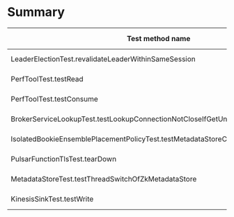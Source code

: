 # Summary

Test method name | Failures | Report | Search issues | Create issue | Fixed by |
---------------- | -------- | ------ | ------------- | ------------ | -------- |
LeaderElectionTest.revalidateLeaderWithinSameSession | 4 | [Report](./org.apache.pulsar.metadata.LeaderElectionTest.revalidateLeaderWithinSameSession.md) | [Issues](https://github.com/apache/pulsar/issues?q=LeaderElectionTest%20revalidateLeaderWithinSameSession) | [Create issue](https://github.com/apache/pulsar/issues/new?labels=flaky-tests&title=Flaky-test%3A+LeaderElectionTest.revalidateLeaderWithinSameSession&body=%0A%23%23%23+Search+before+asking%0A%0A-+%5BX%5D+I+searched+in+the+%5Bissues%5D%28https%3A%2F%2Fgithub.com%2Fapache%2Fpulsar%2Fissues%29+and+found+nothing+similar.%0A%0A%23%23%23+Example+failures%0A%0A-+%5B2023-12-12T12%3A28%3A11.5333133Z%5D%28https%3A%2F%2Fgithub.com%2Fapache%2Fpulsar%2Factions%2Fruns%2F7181211590%2Fjob%2F19555526194%23step%3A11%3A255%29+%0A-+%5B2023-12-10T12%3A27%3A26.1754544Z%5D%28https%3A%2F%2Fgithub.com%2Fapache%2Fpulsar%2Factions%2Fruns%2F7157654673%2Fjob%2F19488972959%23step%3A10%3A273%29+%0A%0A%0A%23%23%23+Exception+stacktrace%0A%0A%60%60%60%0Ajava.lang.AssertionError%3A+expected+%5BOptional%5Btest-2%5D%5D+but+found+%5BOptional.empty%5D%0A%09at+org.testng.Assert.fail%28Assert.java%3A110%29%0A%09at+org.testng.Assert.failNotEquals%28Assert.java%3A1577%29%0A%09at+org.testng.Assert.assertEqualsImpl%28Assert.java%3A149%29%0A%09at+org.testng.Assert.assertEquals%28Assert.java%3A131%29%0A%09at+org.testng.Assert.assertEquals%28Assert.java%3A643%29%0A%09at+org.apache.pulsar.metadata.BaseMetadataStoreTest.lambda%24assertEqualsAndRetry%246%28BaseMetadataStoreTest.java%3A133%29%0A%09at+org.apache.pulsar.metadata.BaseMetadataStoreTest.retryStrategically%28BaseMetadataStoreTest.java%3A141%29%0A%09at+org.apache.pulsar.metadata.BaseMetadataStoreTest.assertEqualsAndRetry%28BaseMetadataStoreTest.java%3A129%29%0A%09at+org.apache.pulsar.metadata.BaseMetadataStoreTest.assertEqualsAndRetry%28BaseMetadataStoreTest.java%3A121%29%0A%09at+org.apache.pulsar.metadata.LeaderElectionTest.revalidateLeaderWithinSameSession%28LeaderElectionTest.java%3A212%29%0A%09at+java.base%2Fjdk.internal.reflect.NativeMethodAccessorImpl.invoke0%28Native+Method%29%0A%09at+java.base%2Fjdk.internal.reflect.NativeMethodAccessorImpl.invoke%28NativeMethodAccessorImpl.java%3A77%29%0A%09at+java.base%2Fjdk.internal.reflect.DelegatingMethodAccessorImpl.invoke%28DelegatingMethodAccessorImpl.java%3A43%29%0A%09at+java.base%2Fjava.lang.reflect.Method.invoke%28Method.java%3A568%29%0A%09at+org.testng.internal.invokers.MethodInvocationHelper.invokeMethod%28MethodInvocationHelper.java%3A139%29%0A%09at+org.testng.internal.invokers.InvokeMethodRunnable.runOne%28InvokeMethodRunnable.java%3A47%29%0A%09at+org.testng.internal.invokers.InvokeMethodRunnable.call%28InvokeMethodRunnable.java%3A76%29%0A%09at+org.testng.internal.invokers.InvokeMethodRunnable.call%28InvokeMethodRunnable.java%3A11%29%0A%09at+java.base%2Fjava.util.concurrent.FutureTask.run%28FutureTask.java%3A264%29%0A%09at+java.base%2Fjava.util.concurrent.ThreadPoolExecutor.runWorker%28ThreadPoolExecutor.java%3A1136%29%0A%09at+java.base%2Fjava.util.concurrent.ThreadPoolExecutor%24Worker.run%28ThreadPoolExecutor.java%3A635%29%0A%09at+java.base%2Fjava.lang.Thread.run%28Thread.java%3A840%29%0A%0A%60%60%60%0A%0A%0A%23%23%23+Are+you+willing+to+submit+a+PR%3F%0A%0A-+%5B+%5D+I%27m+willing+to+submit+a+PR%21%0A) | |
PerfToolTest.testRead | 2 | [Report](./org.apache.pulsar.tests.integration.cli.PerfToolTest.testRead.md) | [Issues](https://github.com/apache/pulsar/issues?q=PerfToolTest%20testRead) | [Create issue](https://github.com/apache/pulsar/issues/new?labels=flaky-tests&title=Flaky-test%3A+PerfToolTest.testRead&body=%0A%23%23%23+Search+before+asking%0A%0A-+%5BX%5D+I+searched+in+the+%5Bissues%5D%28https%3A%2F%2Fgithub.com%2Fapache%2Fpulsar%2Fissues%29+and+found+nothing+similar.%0A%0A%23%23%23+Example+failures%0A%0A-+%5B2023-12-11T06%3A58%3A41.7309053Z%5D%28https%3A%2F%2Fgithub.com%2Fapache%2Fpulsar%2Factions%2Fruns%2F7163529966%2Fjob%2F19502559588%23step%3A12%3A29672%29+%0A-+%5B2023-12-10T06%3A57%3A10.2559083Z%5D%28https%3A%2F%2Fgithub.com%2Fapache%2Fpulsar%2Factions%2Fruns%2F7155980183%2Fjob%2F19485403228%23step%3A12%3A28491%29+%0A%0A%0A%23%23%23+Exception+stacktrace%0A%0A%60%60%60%0Ajava.util.concurrent.TimeoutException%0A%09at+java.base%2Fjava.util.concurrent.CompletableFuture.timedGet%28CompletableFuture.java%3A1960%29%0A%09at+java.base%2Fjava.util.concurrent.CompletableFuture.get%28CompletableFuture.java%3A2095%29%0A%09at+org.apache.pulsar.tests.integration.cli.PerfToolTest.readWithPerfTool%28PerfToolTest.java%3A89%29%0A%09at+org.apache.pulsar.tests.integration.cli.PerfToolTest.testRead%28PerfToolTest.java%3A64%29%0A%09at+java.base%2Fjdk.internal.reflect.DirectMethodHandleAccessor.invoke%28DirectMethodHandleAccessor.java%3A103%29%0A%09at+java.base%2Fjava.lang.reflect.Method.invoke%28Method.java%3A580%29%0A%09at+org.testng.internal.invokers.MethodInvocationHelper.invokeMethod%28MethodInvocationHelper.java%3A139%29%0A%09at+org.testng.internal.invokers.InvokeMethodRunnable.runOne%28InvokeMethodRunnable.java%3A47%29%0A%09at+org.testng.internal.invokers.InvokeMethodRunnable.call%28InvokeMethodRunnable.java%3A76%29%0A%09at+org.testng.internal.invokers.InvokeMethodRunnable.call%28InvokeMethodRunnable.java%3A11%29%0A%09at+java.base%2Fjava.util.concurrent.FutureTask.run%28FutureTask.java%3A317%29%0A%09at+java.base%2Fjava.util.concurrent.ThreadPoolExecutor.runWorker%28ThreadPoolExecutor.java%3A1144%29%0A%09at+java.base%2Fjava.util.concurrent.ThreadPoolExecutor%24Worker.run%28ThreadPoolExecutor.java%3A642%29%0A%09at+java.base%2Fjava.lang.Thread.run%28Thread.java%3A1583%29%0A%0A%60%60%60%0A%0A%0A%23%23%23+Are+you+willing+to+submit+a+PR%3F%0A%0A-+%5B+%5D+I%27m+willing+to+submit+a+PR%21%0A) | |
PerfToolTest.testConsume | 2 | [Report](./org.apache.pulsar.tests.integration.cli.PerfToolTest.testConsume.md) | [Issues](https://github.com/apache/pulsar/issues?q=PerfToolTest%20testConsume) | [Create issue](https://github.com/apache/pulsar/issues/new?labels=flaky-tests&title=Flaky-test%3A+PerfToolTest.testConsume&body=%0A%23%23%23+Search+before+asking%0A%0A-+%5BX%5D+I+searched+in+the+%5Bissues%5D%28https%3A%2F%2Fgithub.com%2Fapache%2Fpulsar%2Fissues%29+and+found+nothing+similar.%0A%0A%23%23%23+Example+failures%0A%0A-+%5B2023-12-09T07%3A00%3A19.0256656Z%5D%28https%3A%2F%2Fgithub.com%2Fapache%2Fpulsar%2Factions%2Fruns%2F7149428670%2Fjob%2F19471880660%23step%3A12%3A29252%29+%0A%0A%0A%23%23%23+Exception+stacktrace%0A%0A%60%60%60%0Ajava.util.concurrent.TimeoutException%0A%09at+java.base%2Fjava.util.concurrent.CompletableFuture.timedGet%28CompletableFuture.java%3A1960%29%0A%09at+java.base%2Fjava.util.concurrent.CompletableFuture.get%28CompletableFuture.java%3A2095%29%0A%09at+org.apache.pulsar.tests.integration.cli.PerfToolTest.consumeWithPerfTool%28PerfToolTest.java%3A80%29%0A%09at+org.apache.pulsar.tests.integration.cli.PerfToolTest.testConsume%28PerfToolTest.java%3A53%29%0A%09at+java.base%2Fjdk.internal.reflect.DirectMethodHandleAccessor.invoke%28DirectMethodHandleAccessor.java%3A103%29%0A%09at+java.base%2Fjava.lang.reflect.Method.invoke%28Method.java%3A580%29%0A%09at+org.testng.internal.invokers.MethodInvocationHelper.invokeMethod%28MethodInvocationHelper.java%3A139%29%0A%09at+org.testng.internal.invokers.InvokeMethodRunnable.runOne%28InvokeMethodRunnable.java%3A47%29%0A%09at+org.testng.internal.invokers.InvokeMethodRunnable.call%28InvokeMethodRunnable.java%3A76%29%0A%09at+org.testng.internal.invokers.InvokeMethodRunnable.call%28InvokeMethodRunnable.java%3A11%29%0A%09at+java.base%2Fjava.util.concurrent.FutureTask.run%28FutureTask.java%3A317%29%0A%09at+java.base%2Fjava.util.concurrent.ThreadPoolExecutor.runWorker%28ThreadPoolExecutor.java%3A1144%29%0A%09at+java.base%2Fjava.util.concurrent.ThreadPoolExecutor%24Worker.run%28ThreadPoolExecutor.java%3A642%29%0A%09at+java.base%2Fjava.lang.Thread.run%28Thread.java%3A1583%29%0A%0A%60%60%60%0A%0A%0A%23%23%23+Are+you+willing+to+submit+a+PR%3F%0A%0A-+%5B+%5D+I%27m+willing+to+submit+a+PR%21%0A) | |
BrokerServiceLookupTest.testLookupConnectionNotCloseIfGetUnloadingExOrMetadataEx | 2 | [Report](./org.apache.pulsar.client.api.BrokerServiceLookupTest.testLookupConnectionNotCloseIfGetUnloadingExOrMetadataEx.md) | [Issues](https://github.com/apache/pulsar/issues?q=BrokerServiceLookupTest%20testLookupConnectionNotCloseIfGetUnloadingExOrMetadataEx) | [Create issue](https://github.com/apache/pulsar/issues/new?labels=flaky-tests&title=Flaky-test%3A+BrokerServiceLookupTest.testLookupConnectionNotCloseIfGetUnloadingExOrMetadataEx&body=%0A%23%23%23+Search+before+asking%0A%0A-+%5BX%5D+I+searched+in+the+%5Bissues%5D%28https%3A%2F%2Fgithub.com%2Fapache%2Fpulsar%2Fissues%29+and+found+nothing+similar.%0A%0A%23%23%23+Example+failures%0A%0A-+%5B2023-12-09T12%3A26%3A34.5805483Z%5D%28https%3A%2F%2Fgithub.com%2Fapache%2Fpulsar%2Factions%2Fruns%2F7151036668%2Fjob%2F19475085441%23step%3A11%3A1468%29+%0A%0A%0A%23%23%23+Exception+stacktrace%0A%0A%60%60%60%0Ajava.lang.AssertionError%3A+expected+%5Btrue%5D+but+found+%5Bfalse%5D%0A%09at+org.testng.Assert.fail%28Assert.java%3A110%29%0A%09at+org.testng.Assert.failNotEquals%28Assert.java%3A1577%29%0A%09at+org.testng.Assert.assertTrue%28Assert.java%3A56%29%0A%09at+org.testng.Assert.assertTrue%28Assert.java%3A66%29%0A%09at+org.apache.pulsar.client.api.BrokerServiceLookupTest.testLookupConnectionNotCloseIfGetUnloadingExOrMetadataEx%28BrokerServiceLookupTest.java%3A1162%29%0A%09at+java.base%2Fjdk.internal.reflect.NativeMethodAccessorImpl.invoke0%28Native+Method%29%0A%09at+java.base%2Fjdk.internal.reflect.NativeMethodAccessorImpl.invoke%28NativeMethodAccessorImpl.java%3A77%29%0A%09at+java.base%2Fjdk.internal.reflect.DelegatingMethodAccessorImpl.invoke%28DelegatingMethodAccessorImpl.java%3A43%29%0A%09at+java.base%2Fjava.lang.reflect.Method.invoke%28Method.java%3A568%29%0A%09at+org.testng.internal.invokers.MethodInvocationHelper.invokeMethod%28MethodInvocationHelper.java%3A139%29%0A%09at+org.testng.internal.invokers.InvokeMethodRunnable.runOne%28InvokeMethodRunnable.java%3A47%29%0A%09at+org.testng.internal.invokers.InvokeMethodRunnable.call%28InvokeMethodRunnable.java%3A76%29%0A%09at+org.testng.internal.invokers.InvokeMethodRunnable.call%28InvokeMethodRunnable.java%3A11%29%0A%09at+java.base%2Fjava.util.concurrent.FutureTask.run%28FutureTask.java%3A264%29%0A%09at+java.base%2Fjava.util.concurrent.ThreadPoolExecutor.runWorker%28ThreadPoolExecutor.java%3A1136%29%0A%09at+java.base%2Fjava.util.concurrent.ThreadPoolExecutor%24Worker.run%28ThreadPoolExecutor.java%3A635%29%0A%09at+java.base%2Fjava.lang.Thread.run%28Thread.java%3A840%29%0A%0A%60%60%60%0A%0A%0A%23%23%23+Are+you+willing+to+submit+a+PR%3F%0A%0A-+%5B+%5D+I%27m+willing+to+submit+a+PR%21%0A) | |
IsolatedBookieEnsemblePlacementPolicyTest.testMetadataStoreCases | 1 | [Report](./org.apache.pulsar.bookie.rackawareness.IsolatedBookieEnsemblePlacementPolicyTest.testMetadataStoreCases.md) | [Issues](https://github.com/apache/pulsar/issues?q=IsolatedBookieEnsemblePlacementPolicyTest%20testMetadataStoreCases) | [Create issue](https://github.com/apache/pulsar/issues/new?labels=flaky-tests&title=Flaky-test%3A+IsolatedBookieEnsemblePlacementPolicyTest.testMetadataStoreCases&body=%0A%23%23%23+Search+before+asking%0A%0A-+%5BX%5D+I+searched+in+the+%5Bissues%5D%28https%3A%2F%2Fgithub.com%2Fapache%2Fpulsar%2Fissues%29+and+found+nothing+similar.%0A%0A%23%23%23+Example+failures%0A%0A-+%5B2023-12-10T12%3A27%3A00.5550848Z%5D%28https%3A%2F%2Fgithub.com%2Fapache%2Fpulsar%2Factions%2Fruns%2F7157654673%2Fjob%2F19488972179%23step%3A11%3A3319%29+%0A%0A%0A%23%23%23+Exception+stacktrace%0A%0A%60%60%60%0Ajava.lang.AssertionError%3A+expected+%5Btrue%5D+but+found+%5Bfalse%5D%0A%09at+org.testng.Assert.fail%28Assert.java%3A110%29%0A%09at+org.testng.Assert.failNotEquals%28Assert.java%3A1577%29%0A%09at+org.testng.Assert.assertTrue%28Assert.java%3A56%29%0A%09at+org.testng.Assert.assertTrue%28Assert.java%3A66%29%0A%09at+org.apache.pulsar.bookie.rackawareness.IsolatedBookieEnsemblePlacementPolicyTest.testMetadataStoreCases%28IsolatedBookieEnsemblePlacementPolicyTest.java%3A229%29%0A%09at+java.base%2Fjdk.internal.reflect.NativeMethodAccessorImpl.invoke0%28Native+Method%29%0A%09at+java.base%2Fjdk.internal.reflect.NativeMethodAccessorImpl.invoke%28NativeMethodAccessorImpl.java%3A77%29%0A%09at+java.base%2Fjdk.internal.reflect.DelegatingMethodAccessorImpl.invoke%28DelegatingMethodAccessorImpl.java%3A43%29%0A%09at+java.base%2Fjava.lang.reflect.Method.invoke%28Method.java%3A568%29%0A%09at+org.testng.internal.invokers.MethodInvocationHelper.invokeMethod%28MethodInvocationHelper.java%3A139%29%0A%09at+org.testng.internal.invokers.InvokeMethodRunnable.runOne%28InvokeMethodRunnable.java%3A47%29%0A%09at+org.testng.internal.invokers.InvokeMethodRunnable.call%28InvokeMethodRunnable.java%3A76%29%0A%09at+org.testng.internal.invokers.InvokeMethodRunnable.call%28InvokeMethodRunnable.java%3A11%29%0A%09at+java.base%2Fjava.util.concurrent.FutureTask.run%28FutureTask.java%3A264%29%0A%09at+java.base%2Fjava.util.concurrent.ThreadPoolExecutor.runWorker%28ThreadPoolExecutor.java%3A1136%29%0A%09at+java.base%2Fjava.util.concurrent.ThreadPoolExecutor%24Worker.run%28ThreadPoolExecutor.java%3A635%29%0A%09at+java.base%2Fjava.lang.Thread.run%28Thread.java%3A840%29%0A%0A%60%60%60%0A%0A%0A%23%23%23+Are+you+willing+to+submit+a+PR%3F%0A%0A-+%5B+%5D+I%27m+willing+to+submit+a+PR%21%0A) | |
PulsarFunctionTlsTest.tearDown | 1 | [Report](./org.apache.pulsar.functions.worker.PulsarFunctionTlsTest.tearDown.md) | [Issues](https://github.com/apache/pulsar/issues?q=PulsarFunctionTlsTest%20tearDown) | [Create issue](https://github.com/apache/pulsar/issues/new?labels=flaky-tests&title=Flaky-test%3A+PulsarFunctionTlsTest.tearDown&body=%0A%23%23%23+Search+before+asking%0A%0A-+%5BX%5D+I+searched+in+the+%5Bissues%5D%28https%3A%2F%2Fgithub.com%2Fapache%2Fpulsar%2Fissues%29+and+found+nothing+similar.%0A%0A%23%23%23+Example+failures%0A%0A-+%5B2023-12-09T13%3A19%3A00.3834693Z%5D%28https%3A%2F%2Fgithub.com%2Fapache%2Fpulsar%2Factions%2Fruns%2F7151036668%2Fjob%2F19475085178%23step%3A12%3A645%29+%0A%0A%0A%23%23%23+Exception+stacktrace%0A%0A%60%60%60%0A+++java.lang.Thread.State%3A+WAITING+%28parking%29%0A%09at+jdk.internal.misc.Unsafe.park%28java.base%4017.0.9%2FNative+Method%29%0A%09-+parking+to+wait+for++%3C0x00001000390161e8%3E+%28a+java.util.concurrent.locks.ReentrantLock%24FairSync%29%0A%09at+java.util.concurrent.locks.LockSupport.park%28java.base%4017.0.9%2FLockSupport.java%3A211%29%0A%09at+java.util.concurrent.locks.AbstractQueuedSynchronizer.acquire%28java.base%4017.0.9%2FAbstractQueuedSynchronizer.java%3A715%29%0A%09at+java.util.concurrent.locks.AbstractQueuedSynchronizer.acquire%28java.base%4017.0.9%2FAbstractQueuedSynchronizer.java%3A938%29%0A%09at+java.util.concurrent.locks.ReentrantLock%24Sync.lock%28java.base%4017.0.9%2FReentrantLock.java%3A153%29%0A%09at+java.util.concurrent.locks.ReentrantLock.lock%28java.base%4017.0.9%2FReentrantLock.java%3A322%29%0A%09at+org.apache.pulsar.functions.worker.SchedulerManager.close%28SchedulerManager.java%3A744%29%0A%09-+locked+%3C0x0000100039016118%3E+%28a+org.apache.pulsar.functions.worker.SchedulerManager%29%0A%09at+org.apache.pulsar.functions.worker.PulsarWorkerService.stop%28PulsarWorkerService.java%3A624%29%0A%09at+org.apache.pulsar.functions.worker.PulsarFunctionTlsTest.tearDown%28PulsarFunctionTlsTest.java%3A198%29%0A%09at+jdk.internal.reflect.NativeMethodAccessorImpl.invoke0%28java.base%4017.0.9%2FNative+Method%29%0A%09at+jdk.internal.reflect.NativeMethodAccessorImpl.invoke%28java.base%4017.0.9%2FNativeMethodAccessorImpl.java%3A77%29%0A%09at+jdk.internal.reflect.DelegatingMethodAccessorImpl.invoke%28java.base%4017.0.9%2FDelegatingMethodAccessorImpl.java%3A43%29%0A%09at+java.lang.reflect.Method.invoke%28java.base%4017.0.9%2FMethod.java%3A568%29%0A%09at+org.testng.internal.invokers.MethodInvocationHelper.invokeMethod%28MethodInvocationHelper.java%3A139%29%0A%09at+org.testng.internal.invokers.MethodInvocationHelper.invokeMethodConsideringTimeout%28MethodInvocationHelper.java%3A69%29%0A%09at+org.testng.internal.invokers.ConfigInvoker.invokeConfigurationMethod%28ConfigInvoker.java%3A361%29%0A%09at+org.testng.internal.invokers.ConfigInvoker.invokeConfigurations%28ConfigInvoker.java%3A296%29%0A%09at+org.testng.internal.invokers.TestInvoker.runConfigMethods%28TestInvoker.java%3A823%29%0A%09at+org.testng.internal.invokers.TestInvoker.runAfterConfigurations%28TestInvoker.java%3A792%29%0A%09at+org.testng.internal.invokers.TestInvoker.invokeMethod%28TestInvoker.java%3A768%29%0A%09at+org.testng.internal.invokers.TestInvoker.invokeTestMethod%28TestInvoker.java%3A221%29%0A%09at+org.testng.internal.invokers.MethodRunner.runInSequence%28MethodRunner.java%3A50%29%0A%09at+org.testng.internal.invokers.TestInvoker%24MethodInvocationAgent.invoke%28TestInvoker.java%3A969%29%0A%09at+org.testng.internal.invokers.TestInvoker.invokeTestMethods%28TestInvoker.java%3A194%29%0A%09at+org.testng.internal.invokers.TestMethodWorker.invokeTestMethods%28TestMethodWorker.java%3A148%29%0A%09at+org.testng.internal.invokers.TestMethodWorker.run%28TestMethodWorker.java%3A128%29%0A%09at+org.testng.TestRunner%24%24Lambda%24312%2F0x00007efc982bc000.accept%28Unknown+Source%29%0A%09at+java.util.ArrayList.forEach%28java.base%4017.0.9%2FArrayList.java%3A1511%29%0A%09at+org.testng.TestRunner.privateRun%28TestRunner.java%3A829%29%0A%09at+org.testng.TestRunner.run%28TestRunner.java%3A602%29%0A%09at+org.testng.SuiteRunner.runTest%28SuiteRunner.java%3A437%29%0A%09at+org.testng.SuiteRunner.runSequentially%28SuiteRunner.java%3A431%29%0A%09at+org.testng.SuiteRunner.privateRun%28SuiteRunner.java%3A391%29%0A%09at+org.testng.SuiteRunner.run%28SuiteRunner.java%3A330%29%0A%09at+org.testng.SuiteRunnerWorker.runSuite%28SuiteRunnerWorker.java%3A52%29%0A%09at+org.testng.SuiteRunnerWorker.run%28SuiteRunnerWorker.java%3A95%29%0A%09at+org.testng.TestNG.runSuitesSequentially%28TestNG.java%3A1256%29%0A%09at+org.testng.TestNG.runSuitesLocally%28TestNG.java%3A1176%29%0A%09at+org.testng.TestNG.runSuites%28TestNG.java%3A1099%29%0A%09at+org.testng.TestNG.run%28TestNG.java%3A1067%29%0A%09at+org.apache.maven.surefire.testng.TestNGExecutor.run%28TestNGExecutor.java%3A155%29%0A%09at+org.apache.maven.surefire.testng.TestNGDirectoryTestSuite.executeSingleClass%28TestNGDirectoryTestSuite.java%3A102%29%0A%09at+org.apache.maven.surefire.testng.TestNGDirectoryTestSuite.executeLazy%28TestNGDirectoryTestSuite.java%3A117%29%0A%09at+org.apache.maven.surefire.testng.TestNGDirectoryTestSuite.execute%28TestNGDirectoryTestSuite.java%3A86%29%0A%09at+org.apache.maven.surefire.testng.TestNGProvider.invoke%28TestNGProvider.java%3A137%29%0A%09at+org.apache.maven.surefire.booter.ForkedBooter.runSuitesInProcess%28ForkedBooter.java%3A385%29%0A%09at+org.apache.maven.surefire.booter.ForkedBooter.execute%28ForkedBooter.java%3A162%29%0A%09at+org.apache.maven.surefire.booter.ForkedBooter.run%28ForkedBooter.java%3A507%29%0A%09at+org.apache.maven.surefire.booter.ForkedBooter.main%28ForkedBooter.java%3A495%29%0A%60%60%60%0A%0A%0A%23%23%23+Are+you+willing+to+submit+a+PR%3F%0A%0A-+%5B+%5D+I%27m+willing+to+submit+a+PR%21%0A) | |
MetadataStoreTest.testThreadSwitchOfZkMetadataStore | 1 | [Report](./org.apache.pulsar.metadata.MetadataStoreTest.testThreadSwitchOfZkMetadataStore.md) | [Issues](https://github.com/apache/pulsar/issues?q=MetadataStoreTest%20testThreadSwitchOfZkMetadataStore) | [Create issue](https://github.com/apache/pulsar/issues/new?labels=flaky-tests&title=Flaky-test%3A+MetadataStoreTest.testThreadSwitchOfZkMetadataStore&body=%0A%23%23%23+Search+before+asking%0A%0A-+%5BX%5D+I+searched+in+the+%5Bissues%5D%28https%3A%2F%2Fgithub.com%2Fapache%2Fpulsar%2Fissues%29+and+found+nothing+similar.%0A%0A%23%23%23+Example+failures%0A%0A-+%5B2023-12-08T12%3A29%3A32.1583501Z%5D%28https%3A%2F%2Fgithub.com%2Fapache%2Fpulsar%2Factions%2Fruns%2F7141127384%2Fjob%2F19448168692%23step%3A11%3A253%29+%0A%0A%0A%23%23%23+Exception+stacktrace%0A%0A%60%60%60%0Ajava.util.concurrent.CompletionException%3A+java.lang.AssertionError%3A+Expect+to+switch+to+thread+77df4d643d594e149f49b0fbb9ea5309%2C+but+currently+it+is+thread+TestNG-method%3DtestThreadSwitchOfZkMetadataStore-1+expected+%5Btrue%5D+but+found+%5Bfalse%5D%0A%09at+java.base%2Fjava.util.concurrent.CompletableFuture.encodeThrowable%28CompletableFuture.java%3A315%29%0A%09at+java.base%2Fjava.util.concurrent.CompletableFuture.completeThrowable%28CompletableFuture.java%3A320%29%0A%09at+java.base%2Fjava.util.concurrent.CompletableFuture.uniExceptionally%28CompletableFuture.java%3A994%29%0A%09at+java.base%2Fjava.util.concurrent.CompletableFuture.uniExceptionallyStage%28CompletableFuture.java%3A1008%29%0A%09at+java.base%2Fjava.util.concurrent.CompletableFuture.exceptionally%28CompletableFuture.java%3A2364%29%0A%09at+org.apache.pulsar.metadata.MetadataStoreTest.testThreadSwitchOfZkMetadataStore%28MetadataStoreTest.java%3A492%29%0A%09at+java.base%2Fjdk.internal.reflect.NativeMethodAccessorImpl.invoke0%28Native+Method%29%0A%09at+java.base%2Fjdk.internal.reflect.NativeMethodAccessorImpl.invoke%28NativeMethodAccessorImpl.java%3A77%29%0A%09at+java.base%2Fjdk.internal.reflect.DelegatingMethodAccessorImpl.invoke%28DelegatingMethodAccessorImpl.java%3A43%29%0A%09at+java.base%2Fjava.lang.reflect.Method.invoke%28Method.java%3A568%29%0A%09at+org.testng.internal.invokers.MethodInvocationHelper.invokeMethod%28MethodInvocationHelper.java%3A139%29%0A%09at+org.testng.internal.invokers.InvokeMethodRunnable.runOne%28InvokeMethodRunnable.java%3A47%29%0A%09at+org.testng.internal.invokers.InvokeMethodRunnable.call%28InvokeMethodRunnable.java%3A76%29%0A%09at+org.testng.internal.invokers.InvokeMethodRunnable.call%28InvokeMethodRunnable.java%3A11%29%0A%09at+java.base%2Fjava.util.concurrent.FutureTask.run%28FutureTask.java%3A264%29%0A%09at+java.base%2Fjava.util.concurrent.ThreadPoolExecutor.runWorker%28ThreadPoolExecutor.java%3A1136%29%0A%09at+java.base%2Fjava.util.concurrent.ThreadPoolExecutor%24Worker.run%28ThreadPoolExecutor.java%3A635%29%0A%09at+java.base%2Fjava.lang.Thread.run%28Thread.java%3A840%29%0ACaused+by%3A+java.lang.AssertionError%3A+Expect+to+switch+to+thread+77df4d643d594e149f49b0fbb9ea5309%2C+but+currently+it+is+thread+TestNG-method%3DtestThreadSwitchOfZkMetadataStore-1+expected+%5Btrue%5D+but+found+%5Bfalse%5D%0A%09at+org.testng.Assert.fail%28Assert.java%3A110%29%0A%09at+org.testng.Assert.failNotEquals%28Assert.java%3A1577%29%0A%09at+org.testng.Assert.assertTrue%28Assert.java%3A56%29%0A%09at+org.apache.pulsar.metadata.MetadataStoreTest.lambda%24testThreadSwitchOfZkMetadataStore%242%28MetadataStoreTest.java%3A460%29%0A%09at+org.apache.pulsar.metadata.MetadataStoreTest.lambda%24testThreadSwitchOfZkMetadataStore%249%28MetadataStoreTest.java%3A493%29%0A%09at+java.base%2Fjava.util.concurrent.CompletableFuture.uniExceptionally%28CompletableFuture.java%3A990%29%0A%09...+15+more%0A%0A%60%60%60%0A%0A%0A%23%23%23+Are+you+willing+to+submit+a+PR%3F%0A%0A-+%5B+%5D+I%27m+willing+to+submit+a+PR%21%0A) | |
KinesisSinkTest.testWrite | 1 | [Report](./org.apache.pulsar.io.kinesis.KinesisSinkTest.testWrite.md) | [Issues](https://github.com/apache/pulsar/issues?q=KinesisSinkTest%20testWrite) | [Create issue](https://github.com/apache/pulsar/issues/new?labels=flaky-tests&title=Flaky-test%3A+KinesisSinkTest.testWrite&body=%0A%23%23%23+Search+before+asking%0A%0A-+%5BX%5D+I+searched+in+the+%5Bissues%5D%28https%3A%2F%2Fgithub.com%2Fapache%2Fpulsar%2Fissues%29+and+found+nothing+similar.%0A%0A%23%23%23+Example+failures%0A%0A-+%5B2023-12-09T06%3A19%3A01.4621023Z%5D%28https%3A%2F%2Fgithub.com%2Fapache%2Fpulsar%2Factions%2Fruns%2F7149428670%2Fjob%2F19471780922%23step%3A11%3A1525%29+%0A%0A%0A%23%23%23+Exception+stacktrace%0A%0A%60%60%60%0Ajava.lang.AssertionError%3A+expected+%5B10%5D+but+found+%5B17%5D%0A%09at+org.testng.Assert.fail%28Assert.java%3A110%29%0A%09at+org.testng.Assert.failNotEquals%28Assert.java%3A1577%29%0A%09at+org.testng.Assert.assertEqualsImpl%28Assert.java%3A149%29%0A%09at+org.testng.Assert.assertEquals%28Assert.java%3A131%29%0A%09at+org.testng.Assert.assertEquals%28Assert.java%3A1418%29%0A%09at+org.testng.Assert.assertEquals%28Assert.java%3A1382%29%0A%09at+org.testng.Assert.assertEquals%28Assert.java%3A1428%29%0A%09at+org.apache.pulsar.io.kinesis.KinesisSinkTest.testWrite%28KinesisSinkTest.java%3A117%29%0A%09at+java.base%2Fjdk.internal.reflect.DirectMethodHandleAccessor.invoke%28DirectMethodHandleAccessor.java%3A103%29%0A%09at+java.base%2Fjava.lang.reflect.Method.invoke%28Method.java%3A580%29%0A%09at+org.testng.internal.invokers.MethodInvocationHelper.invokeMethod%28MethodInvocationHelper.java%3A139%29%0A%09at+org.testng.internal.invokers.InvokeMethodRunnable.runOne%28InvokeMethodRunnable.java%3A47%29%0A%09at+org.testng.internal.invokers.InvokeMethodRunnable.call%28InvokeMethodRunnable.java%3A76%29%0A%09at+org.testng.internal.invokers.InvokeMethodRunnable.call%28InvokeMethodRunnable.java%3A11%29%0A%09at+java.base%2Fjava.util.concurrent.FutureTask.run%28FutureTask.java%3A317%29%0A%09at+java.base%2Fjava.util.concurrent.ThreadPoolExecutor.runWorker%28ThreadPoolExecutor.java%3A1144%29%0A%09at+java.base%2Fjava.util.concurrent.ThreadPoolExecutor%24Worker.run%28ThreadPoolExecutor.java%3A642%29%0A%09at+java.base%2Fjava.lang.Thread.run%28Thread.java%3A1583%29%0A%0A%60%60%60%0A%0A%0A%23%23%23+Are+you+willing+to+submit+a+PR%3F%0A%0A-+%5B+%5D+I%27m+willing+to+submit+a+PR%21%0A) | |
